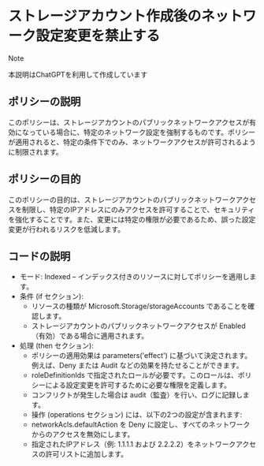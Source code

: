 # ストレージアカウント作成後のネットワーク設定変更を禁止する

> [!NOTE]
> 本説明はChatGPTを利用して作成しています

## ポリシーの説明
このポリシーは、ストレージアカウントのパブリックネットワークアクセスが有効になっている場合に、特定のネットワーク設定を強制するものです。ポリシーが適用されると、特定の条件下でのみ、ネットワークアクセスが許可されるように制限されます。

## ポリシーの目的
このポリシーの目的は、ストレージアカウントのパブリックネットワークアクセスを制限し、特定のIPアドレスにのみアクセスを許可することで、セキュリティを強化することです。また、変更には特定の権限が必要であるため、誤った設定変更が行われるリスクを低減します。

## コードの説明
- モード: Indexed – インデックス付きのリソースに対してポリシーを適用します。
- 条件 (if セクション):
    - リソースの種類が Microsoft.Storage/storageAccounts であることを確認します。
    - ストレージアカウントのパブリックネットワークアクセスが Enabled（有効）である場合に適用されます。
- 処理 (then セクション):
    - ポリシーの適用効果は parameters('effect') に基づいて決定されます。例えば、Deny または Audit などの効果を持たせることができます。
    - roleDefinitionIds で指定されたロールが必要です。このロールは、ポリシーによる設定変更を許可するために必要な権限を定義します。
    - コンフリクトが発生した場合は audit（監査）を行い、ログに記録します。
    - 操作 (operations セクション) には、以下の2つの設定が含まれます:
    - networkAcls.defaultAction を Deny に設定し、すべてのネットワークからのアクセスを無効にします。
    - 指定されたIPアドレス（例: 1.1.1.1 および 2.2.2.2）をネットワークアクセスの許可リストに追加します。